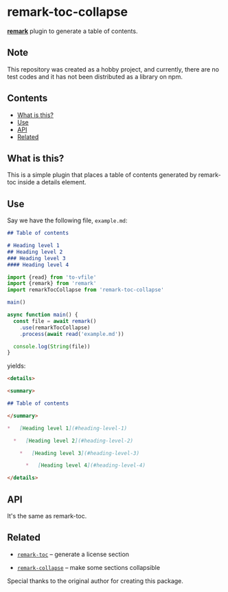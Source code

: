 # remark-toc-collapse

[**remark**][remark] plugin to generate a table of contents.

## Note

This repository was created as a hobby project, and currently, there are no test codes and it has not been distributed as a library on npm.

## Contents

*   [What is this?](#what-is-this)
*   [Use](#use)
*   [API](#api)
*   [Related](#related)

## What is this?

This is a simple plugin that places a table of contents generated by remark-toc inside a details element.

## Use

Say we have the following file, `example.md`:

```markdown
## Table of contents

# Heading level 1
## Heading level 2
### Heading level 3
#### Heading level 4
```

```js
import {read} from 'to-vfile'
import {remark} from 'remark'
import remarkTocCollapse from 'remark-toc-collapse'

main()

async function main() {
  const file = await remark()
    .use(remarkTocCollapse)
    .process(await read('example.md'))

  console.log(String(file))
}
```

yields:

```markdown
<details>

<summary>

## Table of contents

</summary>

*   [Heading level 1](#heading-level-1)

  *   [Heading level 2](#heading-level-2)

    *   [Heading level 3](#heading-level-3)

      *   [Heading level 4](#heading-level-4)

</details>
```

## API

It's the same as remark-toc.

## Related

*   [`remark-toc`](https://github.com/remarkjs/remark-toc)
    – generate a license section

*   [`remark-collapse`](https://github.com/Rokt33r/remark-collapse)
    – make some sections collapsible

Special thanks to the original author for creating this package.

<!-- Definitions -->

[npm]: https://docs.npmjs.com/cli/install

[license]: license

[remark]: https://github.com/remarkjs/remark

[unified]: https://github.com/unifiedjs/unified

[xss]: https://en.wikipedia.org/wiki/Cross-site_scripting

[typescript]: https://www.typescriptlang.org

[rehype]: https://github.com/rehypejs/rehype

[hast]: https://github.com/syntax-tree/hast

[remark-rehype]: https://github.com/remarkjs/remark-rehype

[rehype-slug]: https://github.com/rehypejs/rehype-slug

[rehype-autolink-headings]: https://github.com/rehypejs/rehype-autolink-headings

[mdast-util-toc]: https://github.com/syntax-tree/mdast-util-toc

[create-a-plugin]: https://unifiedjs.com/learn/guide/create-a-plugin/

[is]: https://github.com/syntax-tree/unist-util-is#api
